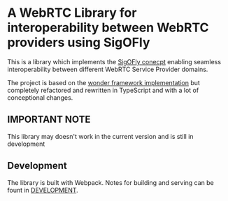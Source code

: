 # A WebRTC Library for interoperability between WebRTC providers using SigOFly

This is a library which implements the [SigOFly conecpt](https://github.com/hypercomm/wonder/wiki/Signalling-on-the-fly) enabling seamless interoperability between different WebRTC Service Provider domains.

The project is based on the [wonder framework implementation](https://github.com/hypercomm/wonder) but completely refactored and rewritten in TypeScript and with a lot of conceptional changes.

## IMPORTANT NOTE
This library may doesn't work in the current version and is still in development

## Development
The library is built with Webpack. Notes for building and serving can be fount in 
[DEVELOPMENT](DEVELOPMENT).
